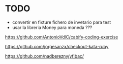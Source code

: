 

# TODO

- convertir en fixture fichero de invetario para test
- usar la libreria Money para moneda ???



https://github.com/AntonioVdlC/cabify-coding-exercise

https://github.com/jorgesanzx/checkout-kata-ruby

https://github.com/nadberezny/yfibac/

